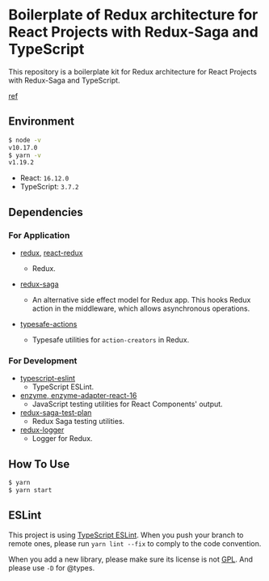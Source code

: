 # Boilerplate of Redux architecture for React Projects with Redux-Saga and TypeScript

This repository is a boilerplate kit for Redux architecture for React Projects with Redux-Saga and TypeScript.

[ref](https://itnext.io/scalable-redux-architecture-for-react-projects-with-redux-saga-and-typescript-f6afe1dece9b)

## Environment

```bash
$ node -v
v10.17.0
$ yarn -v
v1.19.2
```

- React: `16.12.0`
- TypeScript: `3.7.2`

## Dependencies

### For Application

- [redux](https://github.com/reduxjs/redux), [react-redux](https://github.com/reduxjs/react-redux)
  - Redux.
- [redux-saga](https://github.com/redux-saga/redux-saga)
  - An alternative side effect model for Redux app. This hooks Redux action in the middleware, which allows asynchronous operations.
- [typesafe-actions](https://github.com/piotrwitek/typesafe-actions)

  - Typesafe utilities for `action-creators` in Redux.

### For Development

- [typescript-eslint](https://github.com/typescript-eslint/typescript-eslint)
  - TypeScript ESLint.
- [enzyme, enzyme-adapter-react-16](https://github.com/airbnb/enzyme)
  - JavaScript testing utilities for React Components' output.
- [redux-saga-test-plan](https://github.com/jfairbank/redux-saga-test-plan)
  - Redux Saga testing utilities.
- [redux-logger](https://github.com/LogRocket/redux-logger)
  - Logger for Redux.

## How To Use

```bash
$ yarn
$ yarn start
```

## ESLint

This project is using [TypeScript ESLint](https://github.com/typescript-eslint/typescript-eslint). When you push your branch to remote ones, please run `yarn lint --fix` to comply to the code convention.

When you add a new library, please make sure its license is not [GPL](https://en.wikipedia.org/wiki/GNU_General_Public_License). And please use `-D` for @types.
